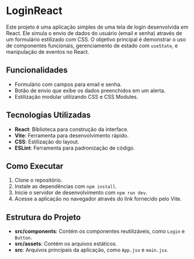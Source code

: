 # LoginReact
Este projeto é uma aplicação simples de uma tela de login desenvolvida em React. Ele simula o envio de dados do usuário (email e senha) através de um formulário estilizado com CSS. O objetivo principal é demonstrar o uso de componentes funcionais, gerenciamento de estado com `useState`, e manipulação de eventos no React.

## Funcionalidades

- Formulário com campos para email e senha.
- Botão de envio que exibe os dados preenchidos em um alerta.
- Estilização modular utilizando CSS e CSS Modules.

## Tecnologias Utilizadas

- **React**: Biblioteca para construção da interface.
- **Vite**: Ferramenta para desenvolvimento rápido.
- **CSS**: Estilização do layout.
- **ESLint**: Ferramenta para padronização de código.

## Como Executar

1. Clone o repositório.
2. Instale as dependências com `npm install`.
3. Inicie o servidor de desenvolvimento com `npm run dev`.
4. Acesse a aplicação no navegador através do link fornecido pelo Vite.

## Estrutura do Projeto

- **src/components**: Contém os componentes reutilizáveis, como `Login` e `Button`.
- **src/assets**: Contém os arquivos estáticos.
- **src**: Arquivos principais da aplicação, como `App.jsx` e `main.jsx`.
